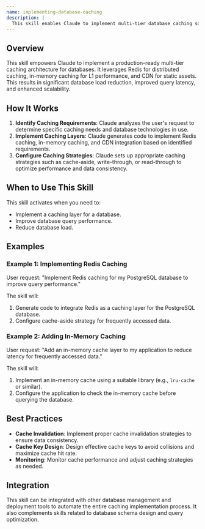 ```yaml
---
name: implementing-database-caching
description: |
  This skill enables Claude to implement multi-tier database caching solutions. It is triggered when the user requests database caching, performance improvements, or reduced database load. The skill utilizes Redis, in-memory caching, and CDN layers to optimize database performance by reducing database load, improving query latency, and supporting horizontal scaling with cache-aside, write-through, and read-through patterns. Use this skill when the user mentions terms like "database caching", "improve database performance", "reduce database load", or uses the `/caching` command.
---
```


## Overview

This skill empowers Claude to implement a production-ready multi-tier caching architecture for databases. It leverages Redis for distributed caching, in-memory caching for L1 performance, and CDN for static assets. This results in significant database load reduction, improved query latency, and enhanced scalability.

## How It Works

1. **Identify Caching Requirements**: Claude analyzes the user's request to determine specific caching needs and database technologies in use.
2. **Implement Caching Layers**: Claude generates code to implement Redis caching, in-memory caching, and CDN integration based on identified requirements.
3. **Configure Caching Strategies**: Claude sets up appropriate caching strategies such as cache-aside, write-through, or read-through to optimize performance and data consistency.

## When to Use This Skill

This skill activates when you need to:
- Implement a caching layer for a database.
- Improve database query performance.
- Reduce database load.

## Examples

### Example 1: Implementing Redis Caching

User request: "Implement Redis caching for my PostgreSQL database to improve query performance."

The skill will:
1. Generate code to integrate Redis as a caching layer for the PostgreSQL database.
2. Configure cache-aside strategy for frequently accessed data.

### Example 2: Adding In-Memory Caching

User request: "Add an in-memory cache layer to my application to reduce latency for frequently accessed data."

The skill will:
1. Implement an in-memory cache using a suitable library (e.g., `lru-cache` or similar).
2. Configure the application to check the in-memory cache before querying the database.

## Best Practices

- **Cache Invalidation**: Implement proper cache invalidation strategies to ensure data consistency.
- **Cache Key Design**: Design effective cache keys to avoid collisions and maximize cache hit rate.
- **Monitoring**: Monitor cache performance and adjust caching strategies as needed.

## Integration

This skill can be integrated with other database management and deployment tools to automate the entire caching implementation process. It also complements skills related to database schema design and query optimization.
